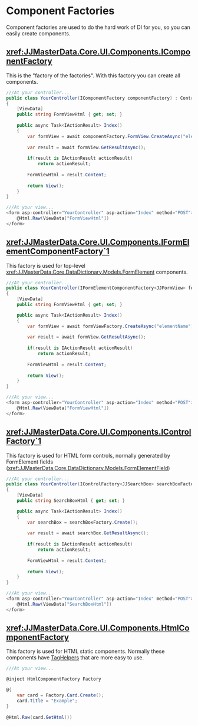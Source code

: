 ﻿# Component Factories

Component factories are used to do the hard work of DI for you, so you can easily create components.

## <xref:JJMasterData.Core.UI.Components.IComponentFactory>

This is the "factory of the factories". With this factory you can create all components.

```csharp
///At your controller...
public class YourController(IComponentFactory componentFactory) : Controller
{
    [ViewData]
    public string FormViewHtml { get; set; }
    
    public async Task<IActionResult> Index()
    {
        var formView = await componentFactory.FormView.CreateAsync("elementName");
        
        var result = await formView.GetResultAsync();
        
        if(result is IActionResult actionResult)
            return actionResult;
        
        FormViewHtml = result.Content;
        
        return View();
    }
}

///At your view...
<form asp-controller="YourController" asp-action="Index" method="POST">
    @Html.Raw(ViewData["FormViewHtml"])
</form>
```
## <xref:JJMasterData.Core.UI.Components.IFormElementComponentFactory`1>

This factory is used for top-level <xref:JJMasterData.Core.DataDictionary.Models.FormElement> components.

```csharp
///At your controller...
public class YourController(IFormElementComponentFactory<JJFormView> formViewFactory) : Controller
{
    [ViewData]
    public string FormViewHtml { get; set; }

    public async Task<IActionResult> Index()
    {
        var formView = await formViewFactory.CreateAsync("elementName");
        
        var result = await formView.GetResultAsync();
        
        if(result is IActionResult actionResult)
            return actionResult;
        
        FormViewHtml = result.Content;
        
        return View();
    }
}

///At your view...
<form asp-controller="YourController" asp-action="Index" method="POST">
    @Html.Raw(ViewData["FormViewHtml"])
</form>
```

## <xref:JJMasterData.Core.UI.Components.IControlFactory`1>
This factory is used for HTML form controls, normally generated by FormElement fields (<xref:JJMasterData.Core.DataDictionary.Models.FormElementField>)

```csharp
///At your controller...
public class YourController(IControlFactory<JJSearchBox> searchBoxFactory) : Controller
{
    [ViewData]
    public string SearchBoxHtml { get; set; }

    public async Task<IActionResult> Index()
    {
        var searchBox = searchBoxFactory.Create();
        
        var result = await searchBox.GetResultAsync();
        
        if(result is IActionResult actionResult)
            return actionResult;
        
        FormViewHtml = result.Content;
        
        return View();
    }
}

///At your view...
<form asp-controller="YourController" asp-action="Index" method="POST">
    @Html.Raw(ViewData["SearchBoxHtml"])
</form>
```

## <xref:JJMasterData.Core.UI.Components.HtmlComponentFactory>
This factory is used for HTML static components. 
Normally these components have [TagHelpers](taghelpers.md) that are more easy to use. 

```csharp
///At your view...

@inject HtmlComponentFactory Factory

@{
    var card = Factory.Card.Create();
    card.Title = "Example";
}
    
@Html.Raw(card.GetHtml())
```
